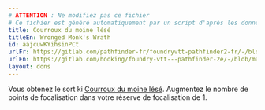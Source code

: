 ```yaml
---
# ATTENTION : Ne modifiez pas ce fichier
# Ce fichier est généré automatiquement par un script d'après les données du module Foundry VTT officiel et de sa traduction
title: Courroux du moine lésé
titleEn: Wronged Monk's Wrath
id: aajcuwKYihsinPCt
urlFr: https://gitlab.com/pathfinder-fr/foundryvtt-pathfinder2-fr/-/blob/master/data/feats/aajcuwKYihsinPCt.htm
urlEn: https://gitlab.com/hooking/foundry-vtt---pathfinder-2e/-/blob/master/packs/data/feats.db/wronged-monk-s-wrath.json
layout: dons
---
```

Vous obtenez le sort ki [Courroux du moine lésé](../sorts/courroux-du-moine-lésé.html). Augmentez le nombre de points de focalisation dans votre réserve de focalisation de 1.
